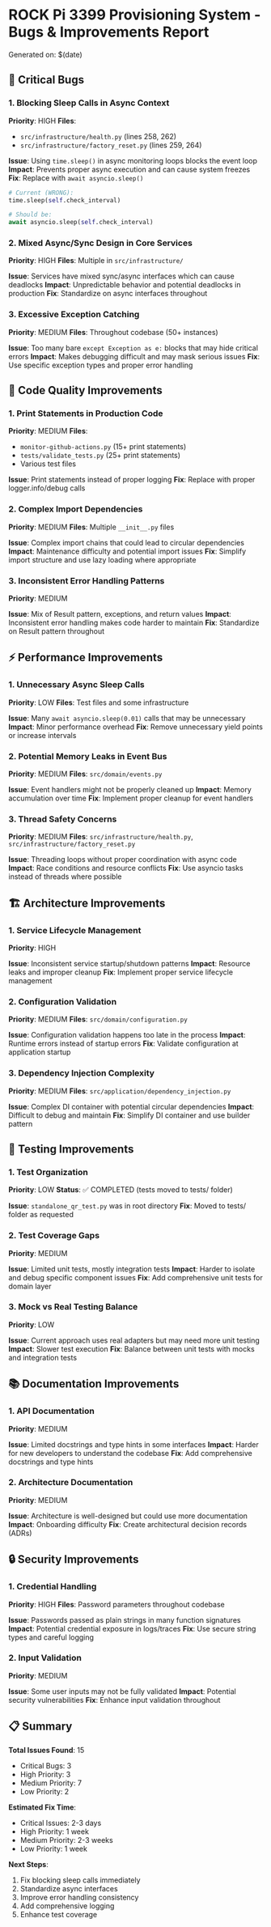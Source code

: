 # ROCK Pi 3399 Provisioning System - Bugs & Improvements Report

Generated on: $(date)

## 🐛 Critical Bugs

### 1. **Blocking Sleep Calls in Async Context**
**Priority**: HIGH
**Files**: 
- `src/infrastructure/health.py` (lines 258, 262)
- `src/infrastructure/factory_reset.py` (lines 259, 264)

**Issue**: Using `time.sleep()` in async monitoring loops blocks the event loop
**Impact**: Prevents proper async execution and can cause system freezes
**Fix**: Replace with `await asyncio.sleep()`

```python
# Current (WRONG):
time.sleep(self.check_interval)

# Should be:
await asyncio.sleep(self.check_interval)
```

### 2. **Mixed Async/Sync Design in Core Services**
**Priority**: HIGH
**Files**: Multiple in `src/infrastructure/`

**Issue**: Services have mixed sync/async interfaces which can cause deadlocks
**Impact**: Unpredictable behavior and potential deadlocks in production
**Fix**: Standardize on async interfaces throughout

### 3. **Excessive Exception Catching**
**Priority**: MEDIUM
**Files**: Throughout codebase (50+ instances)

**Issue**: Too many bare `except Exception as e:` blocks that may hide critical errors
**Impact**: Makes debugging difficult and may mask serious issues
**Fix**: Use specific exception types and proper error handling

## 🔧 Code Quality Improvements

### 1. **Print Statements in Production Code**
**Priority**: MEDIUM
**Files**: 
- `monitor-github-actions.py` (15+ print statements)
- `tests/validate_tests.py` (25+ print statements)
- Various test files

**Issue**: Print statements instead of proper logging
**Fix**: Replace with proper logger.info/debug calls

### 2. **Complex Import Dependencies**
**Priority**: MEDIUM
**Files**: Multiple `__init__.py` files

**Issue**: Complex import chains that could lead to circular dependencies
**Impact**: Maintenance difficulty and potential import issues
**Fix**: Simplify import structure and use lazy loading where appropriate

### 3. **Inconsistent Error Handling Patterns**
**Priority**: MEDIUM

**Issue**: Mix of Result pattern, exceptions, and return values
**Impact**: Inconsistent error handling makes code harder to maintain
**Fix**: Standardize on Result pattern throughout

## ⚡ Performance Improvements

### 1. **Unnecessary Async Sleep Calls**
**Priority**: LOW
**Files**: Test files and some infrastructure

**Issue**: Many `await asyncio.sleep(0.01)` calls that may be unnecessary
**Impact**: Minor performance overhead
**Fix**: Remove unnecessary yield points or increase intervals

### 2. **Potential Memory Leaks in Event Bus**
**Priority**: MEDIUM
**Files**: `src/domain/events.py`

**Issue**: Event handlers might not be properly cleaned up
**Impact**: Memory accumulation over time
**Fix**: Implement proper cleanup for event handlers

### 3. **Thread Safety Concerns**
**Priority**: MEDIUM
**Files**: `src/infrastructure/health.py`, `src/infrastructure/factory_reset.py`

**Issue**: Threading loops without proper coordination with async code
**Impact**: Race conditions and resource conflicts
**Fix**: Use asyncio tasks instead of threads where possible

## 🏗️ Architecture Improvements

### 1. **Service Lifecycle Management**
**Priority**: HIGH

**Issue**: Inconsistent service startup/shutdown patterns
**Impact**: Resource leaks and improper cleanup
**Fix**: Implement proper service lifecycle management

### 2. **Configuration Validation**
**Priority**: MEDIUM
**Files**: `src/domain/configuration.py`

**Issue**: Configuration validation happens too late in the process
**Impact**: Runtime errors instead of startup errors
**Fix**: Validate configuration at application startup

### 3. **Dependency Injection Complexity**
**Priority**: MEDIUM
**Files**: `src/application/dependency_injection.py`

**Issue**: Complex DI container with potential circular dependencies
**Impact**: Difficult to debug and maintain
**Fix**: Simplify DI container and use builder pattern

## 🧪 Testing Improvements

### 1. **Test Organization**
**Priority**: LOW
**Status**: ✅ COMPLETED (tests moved to tests/ folder)

**Issue**: `standalone_qr_test.py` was in root directory
**Fix**: Moved to tests/ folder as requested

### 2. **Test Coverage Gaps**
**Priority**: MEDIUM

**Issue**: Limited unit tests, mostly integration tests
**Impact**: Harder to isolate and debug specific component issues
**Fix**: Add comprehensive unit tests for domain layer

### 3. **Mock vs Real Testing Balance**
**Priority**: LOW

**Issue**: Current approach uses real adapters but may need more unit testing
**Impact**: Slower test execution
**Fix**: Balance between unit tests with mocks and integration tests

## 📚 Documentation Improvements

### 1. **API Documentation**
**Priority**: MEDIUM

**Issue**: Limited docstrings and type hints in some interfaces
**Impact**: Harder for new developers to understand the codebase
**Fix**: Add comprehensive docstrings and type hints

### 2. **Architecture Documentation**
**Priority**: MEDIUM

**Issue**: Architecture is well-designed but could use more documentation
**Impact**: Onboarding difficulty
**Fix**: Create architectural decision records (ADRs)

## 🔒 Security Improvements

### 1. **Credential Handling**
**Priority**: HIGH
**Files**: Password parameters throughout codebase

**Issue**: Passwords passed as plain strings in many function signatures
**Impact**: Potential credential exposure in logs/traces
**Fix**: Use secure string types and careful logging

### 2. **Input Validation**
**Priority**: MEDIUM

**Issue**: Some user inputs may not be fully validated
**Impact**: Potential security vulnerabilities
**Fix**: Enhance input validation throughout

## 📋 Summary

**Total Issues Found**: 15
- Critical Bugs: 3
- High Priority: 3
- Medium Priority: 7
- Low Priority: 2

**Estimated Fix Time**: 
- Critical Issues: 2-3 days
- High Priority: 1 week
- Medium Priority: 2-3 weeks
- Low Priority: 1 week

**Next Steps**:
1. Fix blocking sleep calls immediately
2. Standardize async interfaces
3. Improve error handling consistency
4. Add comprehensive logging
5. Enhance test coverage